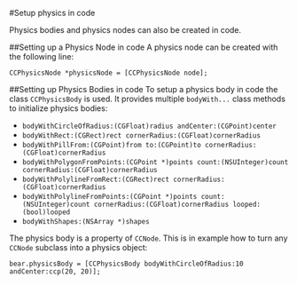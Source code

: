 #Setup physics in code

Physics bodies and physics nodes can also be created in code.

##Setting up a Physics Node in code
A physics node can be created with the following line:

    CCPhysicsNode *physicsNode = [CCPhysicsNode node];
##Setting up Physics Bodies in code
To setup a physics body in code the class `CCPhysicsBody` is used. It provides multiple `bodyWith...` class methods to initialize physics bodies:

- `bodyWithCircleOfRadius:(CGFloat)radius andCenter:(CGPoint)center`
- `bodyWithRect:(CGRect)rect cornerRadius:(CGFloat)cornerRadius`
- `bodyWithPillFrom:(CGPoint)from to:(CGPoint)to cornerRadius:(CGFloat)cornerRadius`
- `bodyWithPolygonFromPoints:(CGPoint *)points count:(NSUInteger)count cornerRadius:(CGFloat)cornerRadius` 
- `bodyWithPolylineFromRect:(CGRect)rect cornerRadius:(CGFloat)cornerRadius` 
- `bodyWithPolylineFromPoints:(CGPoint *)points count:(NSUInteger)count cornerRadius:(CGFloat)cornerRadius looped:(bool)looped` 
- `bodyWithShapes:(NSArray *)shapes`

The physics body is a property of `CCNode`. This is in example how to turn any `CCNode` subclass into a physics object:

    bear.physicsBody = [CCPhysicsBody bodyWithCircleOfRadius:10 andCenter:ccp(20, 20)];



